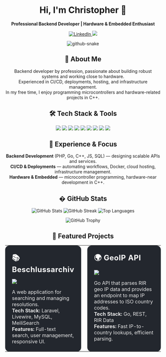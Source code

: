 <h1 align="center">Hi, I'm Christopher 👋</h1>
<p align="center">
  <b>Professional Backend Developer | Hardware & Embedded Enthusiast</b>
</p>
<p align="center">
  <a href="https://www.linkedin.com/in/christopher-falkner/" target="_blank">
    <img src="https://img.shields.io/badge/LinkedIn-0A66C2?style=for-the-badge&logo=linkedin&logoColor=white" alt="LinkedIn"/>
  </a>
  <a href="mailto:kontakt@cfalkner.dev">
    <img src="https://img.shields.io/badge/Email-D14836?style=for-the-badge&logo=email&logoColor=redwhite"/>
  </a>
</p>

<p align="center">
<picture>
  <source media="(prefers-color-scheme: dark)" srcset="github-snake-dark.svg" />
  <source media="(prefers-color-scheme: light)" srcset="github-snake.svg" />
  <img alt="github-snake" src="github-snake.svg" />
</picture>
</p>

<h2 align="center">👤 About Me</h2>
<p align="center">
  Backend developer by profession, passionate about building robust systems and working close to hardware.<br>
  Experienced in CI/CD, deployments, hosting, and infrastructure management.<br>
  In my free time, I enjoy programming microcontrollers and hardware-related projects in C++.
</p>

<h2 align="center">🛠️ Tech Stack & Tools</h2>
<p align="center">
  <img src="https://img.shields.io/badge/PHP-777BB4?style=for-the-badge&logo=php&logoColor=white"/>
  <img src="https://img.shields.io/badge/C++-00599C?style=for-the-badge&logo=c%2b%2b&logoColor=white"/>
  <img src="https://img.shields.io/badge/Go-00ADD8?style=for-the-badge&logo=go&logoColor=white"/>
  <img src="https://img.shields.io/badge/JavaScript-F7DF1E?style=for-the-badge&logo=javascript&logoColor=black"/>
  <img src="https://img.shields.io/badge/Vue.js-4FC08D?style=for-the-badge&logo=vue.js&logoColor=white"/>
  <img src="https://img.shields.io/badge/SQL-4479A1?style=for-the-badge&logo=mysql&logoColor=white"/>
  <img src="https://img.shields.io/badge/Docker-2496ED?style=for-the-badge&logo=docker&logoColor=white"/>
  <img src="https://img.shields.io/badge/Redis-DC382D?style=for-the-badge&logo=redis&logoColor=white"/>
  <img src="https://img.shields.io/badge/Git-F05032?style=for-the-badge&logo=git&logoColor=white"/>
</p>

<h2 align="center">💼 Experience & Focus</h2>
<p align="center">
  <b>Backend Development</b> (PHP, Go, C++, JS, SQL) &mdash; designing scalable APIs and services.<br>
  <b>CI/CD & Deployments</b> &mdash; automating workflows, Docker, cloud hosting, infrastructure management.<br>
  <b>Hardware & Embedded</b> &mdash; microcontroller programming, hardware-near development in C++.<br>
</p>

<h2 align="center">� GitHub Stats</h2>
<p align="center">
  <img src="https://github-readme-stats.vercel.app/api?username=Dhalion&show_icons=true&theme=radical" alt="GitHub Stats" />
  <img src="https://github-readme-streak-stats.herokuapp.com/?user=Dhalion&theme=radical" alt="GitHub Streak" />
  <img src="https://github-readme-stats.vercel.app/api/top-langs/?username=Dhalion&layout=compact&theme=radical" alt="Top Languages" />
  <br>
  <p align="center">
  <img src="https://github-profile-trophy.vercel.app/?username=Dhalion&theme=flat&row=1&column=3&no-bg=true&no-frame=true" alt="GitHub Trophy" />
  </p>
</p>

<h2 align="center">🚀 Featured Projects</h2>
<table align="center" width="100%" style="border-spacing: 20px 0;">
  <tr>
    <td width="48%" style="vertical-align:top; background:#23272e; border-radius:14px; box-shadow:0 2px 8px rgba(0,0,0,0.10); padding:22px;">
      <div style="margin-bottom:16px;">
        <span style="font-size:1.5em; font-weight:700; letter-spacing:0.5px; color:#fff;">📚 Beschlussarchiv</span>
      </div>
      <a href="https://github.com/Dhalion/beschlussarchiv">
        <img src="https://img.shields.io/badge/Repository-181717?style=for-the-badge&logo=github&logoColor=white"/>
      </a>
      <div align="left" style="margin-top:16px; color:#eaeaea;">
        <span>A web application for searching and managing resolutions.</span><br>
        <b>Tech Stack:</b> Laravel, Livewire, MySQL, MeiliSearch<br>
        <b>Features:</b> Full-text search, user management, responsive UI.
      </div>
    </td>
    <td width="4%"></td>
    <td width="48%" style="vertical-align:top; background:#23272e; border-radius:14px; box-shadow:0 2px 8px rgba(0,0,0,0.10); padding:22px;">
      <div style="margin-bottom:16px;">
        <span style="font-size:1.5em; font-weight:700; letter-spacing:0.5px; color:#fff;">🌍 GeoIP API</span>
      </div>
      <a href="https://github.com/Dhalion/geoip-api">
        <img src="https://img.shields.io/badge/Repository-181717?style=for-the-badge&logo=github&logoColor=white"/>
      </a>
      <div align="left" style="margin-top:16px; color:#eaeaea;">
        <span>Go API that parses RIR geo IP data and provides an endpoint to map IP addresses to ISO country codes.</span><br>
        <b>Tech Stack:</b> Go, REST, RIR Data<br>
        <b>Features:</b> Fast IP-to-country lookups, efficient parsing.
      </div>
    </td>
  </tr>
</table>